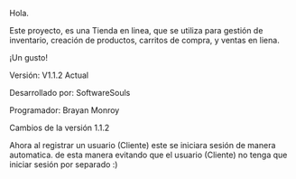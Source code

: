 Hola.

Este proyecto, es una Tienda en linea, que se utiliza para gestión de inventario, creación de productos, carritos de compra, y ventas en liena.

¡Un gusto!


Versión: V1.1.2 Actual

Desarrollado por: SoftwareSouls

Programador: Brayan Monroy


Cambios de la versión 1.1.2

Ahora al registrar un usuario (Cliente) este se iniciara sesión de manera automatica. de esta manera evitando que el usuario (Cliente) no tenga que iniciar sesión por separado :)





